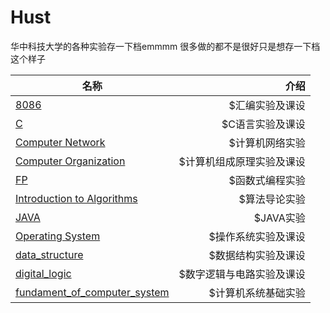 # Hust  
华中科技大学的各种实验存一下档emmmm
很多做的都不是很好只是想存一下档这个样子

| 名称        | 介绍    |
| --------   | -----:   |
| [8086](https://github.com/AllenKenway/Hust/tree/master/8086)        | $汇编实验及课设      |
| [C](https://github.com/AllenKenway/Hust/tree/master/C)        | $C语言实验及课设      |
| [Computer Network](https://github.com/AllenKenway/Hust/tree/master/Computer%20Network)        | $计算机网络实验      |
| [Computer Organization](https://github.com/AllenKenway/Hust/tree/master/Computer%20Organization)        | $计算机组成原理实验及课设      |
| [FP](https://github.com/AllenKenway/Hust/tree/master/FP)        | $函数式编程实验      |
| [Introduction to Algorithms](https://github.com/AllenKenway/Hust/tree/master/Introduction%20to%20Algorithms)        | $算法导论实验      |
| [JAVA](https://github.com/AllenKenway/Hust/tree/master/JAVA)        | $JAVA实验      |
| [Operating System](https://github.com/AllenKenway/Hust/tree/master/Operating%20System)        | $操作系统实验及课设      |
| [data_structure](https://github.com/AllenKenway/Hust/tree/master/data_structure)        | $数据结构实验及课设      |
| [digital_logic](https://github.com/AllenKenway/Hust/tree/master/digital_logic)        | $数字逻辑与电路实验及课设      |
| [fundament_of_computer_system](https://github.com/AllenKenway/Hust/tree/master/fundament_of_computer_system)        | $计算机系统基础实验      |
